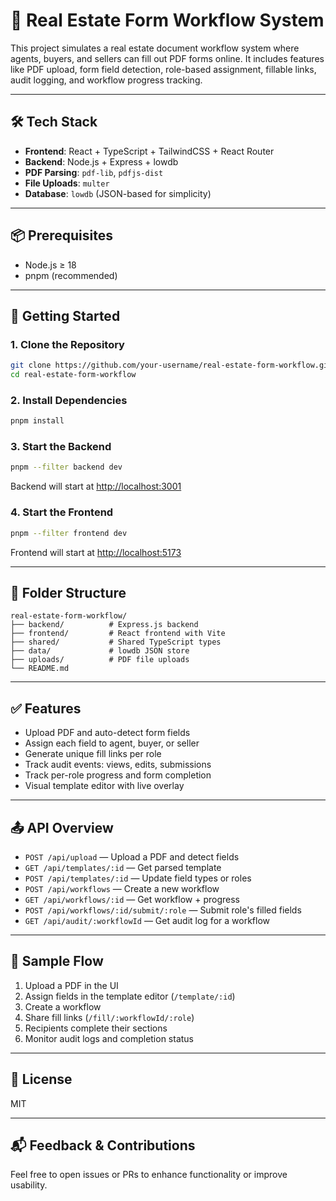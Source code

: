 # 🏡 Real Estate Form Workflow System

This project simulates a real estate document workflow system where agents, buyers, and sellers can fill out PDF forms online. It includes features like PDF upload, form field detection, role-based assignment, fillable links, audit logging, and workflow progress tracking.

---

## 🛠 Tech Stack

- **Frontend**: React + TypeScript + TailwindCSS + React Router
- **Backend**: Node.js + Express + lowdb
- **PDF Parsing**: `pdf-lib`, `pdfjs-dist`
- **File Uploads**: `multer`
- **Database**: `lowdb` (JSON-based for simplicity)

---

## 📦 Prerequisites

- Node.js ≥ 18
- pnpm (recommended)

---

## 🚀 Getting Started

### 1. Clone the Repository

```bash
git clone https://github.com/your-username/real-estate-form-workflow.git
cd real-estate-form-workflow
```

### 2. Install Dependencies

```bash
pnpm install
```

### 3. Start the Backend

```bash
pnpm --filter backend dev
```

Backend will start at [http://localhost:3001](http://localhost:3001)

### 4. Start the Frontend

```bash
pnpm --filter frontend dev
```

Frontend will start at [http://localhost:5173](http://localhost:5173)

---

## 📂 Folder Structure

```
real-estate-form-workflow/
├── backend/          # Express.js backend
├── frontend/         # React frontend with Vite
├── shared/           # Shared TypeScript types
├── data/             # lowdb JSON store
├── uploads/          # PDF file uploads
└── README.md
```

---

## ✅ Features

- Upload PDF and auto-detect form fields
- Assign each field to agent, buyer, or seller
- Generate unique fill links per role
- Track audit events: views, edits, submissions
- Track per-role progress and form completion
- Visual template editor with live overlay

---

## 📤 API Overview

- `POST /api/upload` — Upload a PDF and detect fields
- `GET /api/templates/:id` — Get parsed template
- `POST /api/templates/:id` — Update field types or roles
- `POST /api/workflows` — Create a new workflow
- `GET /api/workflows/:id` — Get workflow + progress
- `POST /api/workflows/:id/submit/:role` — Submit role's filled fields
- `GET /api/audit/:workflowId` — Get audit log for a workflow

---

## 🧪 Sample Flow

1. Upload a PDF in the UI
2. Assign fields in the template editor (`/template/:id`)
3. Create a workflow
4. Share fill links (`/fill/:workflowId/:role`)
5. Recipients complete their sections
6. Monitor audit logs and completion status

---

## 📝 License

MIT

---

## 📬 Feedback & Contributions

Feel free to open issues or PRs to enhance functionality or improve usability.